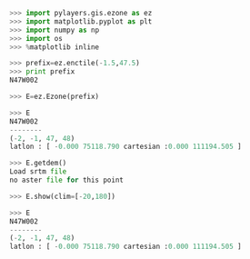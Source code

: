 ```python
>>> import pylayers.gis.ezone as ez
>>> import matplotlib.pyplot as plt
>>> import numpy as np
>>> import os
>>> %matplotlib inline
```

```python
>>> prefix=ez.enctile(-1.5,47.5)
>>> print prefix
N47W002
```

```python
>>> E=ez.Ezone(prefix)
```

```python
>>> E
N47W002
--------
(-2, -1, 47, 48)
latlon : [ -0.000 75118.790 cartesian :0.000 111194.505 ]
```

```python
>>> E.getdem()
Load srtm file
no aster file for this point
```

```python
>>> E.show(clim=[-20,180])
```

```python
>>> E
N47W002
--------
(-2, -1, 47, 48)
latlon : [ -0.000 75118.790 cartesian :0.000 111194.505 ]
```


